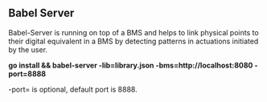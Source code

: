 ## Babel Server


Babel-Server is running on top of a BMS and helps to link physical points to their digital equivalent in a BMS by detecting patterns in actuations initiated by the user.

**go install && babel-server -lib=library.json -bms=http://localhost:8080 -port=8888**

-port= is optional, default port is 8888.